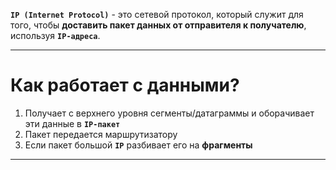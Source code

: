 **`IP (Internet Protocol)`** - это сетевой протокол, который служит для того, чтобы **доставить пакет данных от отправителя к получателю**, используя **`IP-адреса`**.

---

# Как работает с данными?
1. Получает с верхнего уровня сегменты/датаграммы и оборачивает эти данные в **`IP-пакет`**
2. Пакет передается маршрутизатору
3. Если пакет большой **`IP`** разбивает его на **фрагменты**

---